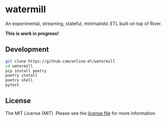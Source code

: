 # watermill

An experimental, streaming, stateful, minimalistic ETL built on top of River.

**This is work in progress!**

## Development

```sh
git clone https://github.com/online-ml/watermill
cd watermill
pip install poetry
poetry install
poetry shell
pytest
```

## License

The MIT License (MIT). Please see the [license file](LICENSE) for more information.
